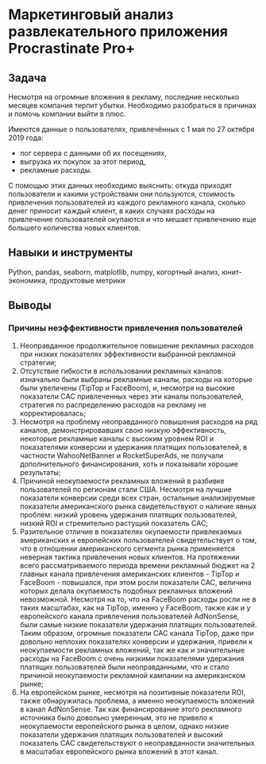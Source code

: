 # Маркетинговый анализ развлекательного приложения Procrastinate Pro+ 
## Задача
 Несмотря на огромные вложения в рекламу, последние несколько месяцев компания терпит убытки. 
 Необходимо разобраться в причинах и помочь компании выйти в плюс.
 
 Имеются данные о пользователях, привлечённых с 1 мая по 27 октября 2019 года:
- лог сервера с данными об их посещениях,
- выгрузка их покупок за этот период,
- рекламные расходы.

С помощью этих данных необходимо выяснить: откуда приходят пользователи и какими устройствами они пользуются, стоимость 
привлечения пользователей из каждого рекламного канала, сколько денег приносит каждый клиент, в каких случаях расходы на
привлечение пользователей окупаются и что мешает привлечению еще большего количества новых клиентов. 
## Навыки и инструменты
Python, pandas, seaborn, matplotlib, numpy, когортный анализ, юнит-экономика, продуктовые метрики
## Выводы
### Причины неэффективности привлечения пользователей
<ol><li>Неоправданное продолжительное повышение рекламных расходов при низких показателях эффективности выбранной рекламной стратегии;</li> <li>Отсутствие гибкости в использовании рекламных каналов: изначально были выбраны рекламные каналы, расходы на которые были увеличены (TipTop и FaceBoom), и, несмотря на высокие показатели CAC привлеченных через эти каналы пользователей, стратегия по распределению расходов на рекламу не корректировалась; </li>
<li>Несмотря на проблему неоправданного повышения расходов на ряд каналов, демонстрировавших свою низкую эффективность, некоторые рекламные каналы с высоким уровнем ROI и показателями конверсии и удержания платящих пользователей, в частности WahooNetBanner и RocketSuperAds, не получали дополнительного финансирования, хоть и показывали хорошие результаты;</li>
<li>Причиной неокупаемости рекламных вложений в разбивке пользователей по регионам стали США. Несмотря на лучшие показатели конверсии среди всех стран, остальные анализируемые показатели американского рынка свидетельствуют о наличие явных проблем: низкий уровень удержания платящих пользователей, низкий ROI и стремительно растущий показатель CAC;</li>
<li>Разительное отличие в показателях окупаемости привлекаемых американских и европейских пользователей свидетельствует о том, что в отношении американского сегмента рынка применяется неверная тактика привлечения новых клиентов. На протяжении всего рассматриваемого периода времени рекламный бюджет на 2 главных канала привлечения американских клиентов - TipTop и FaceBoom - повышался, при этом росли показатели CAC, величина которых делала окупаемость подобных рекламных вложений невозможной. Несмотря на то, что на FaceBoom расходы росли не в таких масштабах, как на TipTop, именно у FaceBoom, также как и у европейского канала привлечения пользователей AdNonSense, были самые низкие показатели удержания платящих пользователей. Таким образом, огромные показатели CAC канала TipTop, даже при довольно неплохих показателях конверсии и удержания, привели к неокупаемости рекламных вложений, так же как и значительные расходы на FaceBoom с очень низкими показателями удержания платящих пользователей были неоправданными, что и стало причиной неокупаемости рекламной кампании на американском рынке;</li>
<li>На европейском рынке, несмотря на позитивные показатели ROI, также обнаружилась проблема, а именно неокупаемость вложений в канал AdNonSense. Так как финансирование этого рекламного источника было довольно умеренным, это не привело к неокупаемости европейского рынка в целом, однако низкие показатели удержания платящих пользователей и высокий показатель CAC свидетельствуют о неоправданности значительных в масштабах европейского рынка вложений в этот канал.</li>
